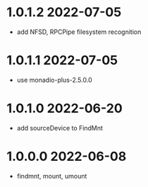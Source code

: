1.0.1.2 2022-07-05
==================
- add NFSD, RPCPipe filesystem recognition

1.0.1.1 2022-07-05
==================
- use monadio-plus-2.5.0.0

1.0.1.0 2022-06-20
==================
- add sourceDevice to FindMnt

1.0.0.0 2022-06-08
==================
- findmnt, mount, umount
